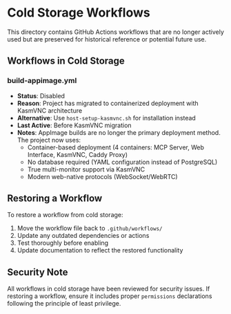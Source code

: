 # Cold Storage Workflows

This directory contains GitHub Actions workflows that are no longer actively used but are preserved for historical reference or potential future use.

## Workflows in Cold Storage

### build-appimage.yml
- **Status**: Disabled
- **Reason**: Project has migrated to containerized deployment with KasmVNC architecture
- **Alternative**: Use `host-setup-kasmvnc.sh` for installation instead
- **Last Active**: Before KasmVNC migration
- **Notes**: AppImage builds are no longer the primary deployment method. The project now uses:
  - Container-based deployment (4 containers: MCP Server, Web Interface, KasmVNC, Caddy Proxy)
  - No database required (YAML configuration instead of PostgreSQL)
  - True multi-monitor support via KasmVNC
  - Modern web-native protocols (WebSocket/WebRTC)

## Restoring a Workflow

To restore a workflow from cold storage:

1. Move the workflow file back to `.github/workflows/`
2. Update any outdated dependencies or actions
3. Test thoroughly before enabling
4. Update documentation to reflect the restored functionality

## Security Note

All workflows in cold storage have been reviewed for security issues. If restoring a workflow, ensure it includes proper `permissions` declarations following the principle of least privilege.